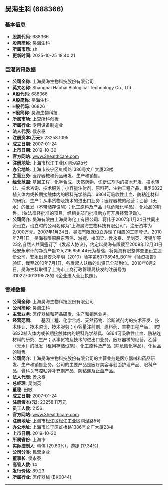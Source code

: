 ## 昊海生科 (688366)

### 基本信息

- **股票代码**: 688366
- **股票简称**: 昊海生科
- **所属市场**: sh
- **更新时间**: 2025-10-25 18:40:21

### 巨潮资讯数据

- **公司全称**: 上海昊海生物科技股份有限公司
- **英文名称**: Shanghai Haohai Biological Technology Co., Ltd.
- **A股代码**: 688366
- **A股简称**: 昊海生科
- **H股代码**: 06826
- **H股简称**: 昊海生物科技
- **所属市场**: 上交所科创板
- **所属行业**: 专用设备制造业
- **法人代表**: 侯永泰
- **注册资本(万元)**: 23258.1095
- **成立日期**: 2007-01-24
- **上市日期**: 2019-10-30
- **官方网站**: www.3healthcare.com
- **注册地址**: 上海市松江工业区洞泾路5号
- **办公地址**: 上海市长宁区虹桥路1386号文广大厦23楼
- **主营业务**: 医疗器械和药品研发、生产和销售。
- **经营范围**: 基因工程、化学合成、天然药物、诊断试剂内的技术开发、技术转让、技术咨询、技术服务；小容量注射剂、原料药、生物工程产品、III类6822植入体内或长期接触体内的眼科光学器具、6864可吸收性止血、防粘连材料的研究、生产；从事货物及技术的进出口业务；医疗器械的经营；乙醇（无水）的批发（不带储存设施）；化工原料及产品（除危险化学品）、化妆品的销售。（依法须经批准的项目，经相关部门批准后方可开展经营活动）。
- **公司简介**: 昊海有限由上海昊海化工有限公司、蒋伟于2007年1月24日共同出资设立，设立时的公司名称为“上海昊海生物科技有限公司”，注册资本为2,000万元。2007年1月24日，昊海有限就设立办理了相应的工商登记。2010年7月1日，昊海有限原股东蒋伟、游捷、楼国梁、侯永泰、吴剑英、凌锡华等23名自然人共同签订了《发起人协议》，约定以昊海有限截至2009年12月31日经安永审计的净资产额125,216,859.44元为基础，将昊海有限整体变更设立股份公司，安永出具安永华明（2010）验字第60798948_B01号《验资报告》验证，截至2010年7月1日，各发起人认缴的出资已全部到位。2010年8月2日，昊海生科取得了上海市工商行政管理局核发的注册号为310227001319578的《企业法人营业执照》。

### 雪球数据

- **公司全称**: 上海昊海生物科技股份有限公司
- **公司简称**: 昊海生科
- **主营业务**: 医疗器械和药品研发、生产和销售业务。
- **经营范围**: 　　基因工程、化学合成、天然药物、诊断试剂内的技术开发、技术转让、技术咨询、技术服务；小容量注射剂、原料药、生物工程产品、Ⅲ类6822植入体内或长期接触体内的眼科光学器具、6864可吸收性止血、防粘连材料的研究、生产；从事货物及技术的进出口业务，医疗器械的经营，乙醇（无水）的批发（租用存储设施），化工原料及产品（除危险化学品）、化妆品的销售。
- **公司简介**: 上海昊海生物科技股份有限公司的主营业务是医疗器械和药品研发、生产和销售业务。公司的主要产品是医疗美容与创面护理产品、眼科产品、骨科关节腔粘弹补充剂产品、防粘连及止血产品。
- **法人代表**: 侯永泰
- **总经理**: 吴剑英
- **董秘**: 田敏
- **成立日期**: 2007-01-24
- **注册资本(元)**: 23258.11万元
- **员工人数**: 2156
- **官方网站**: www.3healthcare.com
- **注册地址**: 上海市松江区松江工业区洞泾路5号
- **办公地址**: 上海市长宁区虹桥路1386号文广大厦23楼
- **上市日期**: 2019-10-30
- **所属省份**: 上海市
- **实际控制人**: 蒋伟 (29.60%)，游捷 (17.34%)
- **公司分类**: 民营企业
- **董事长**: 侯永泰
- **高管人数**: 14
- **发行价格**: 89.23
- **所属行业**: 医疗器械 (BK0044)

---